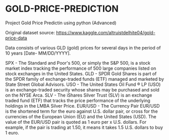 # GOLD-PRICE-PREDICTION
Project Gold Price Predictin using python (Advanced)

Original dataset source: https://www.kaggle.com/altruistdelhite04/gold-price-data

Data consists of various GLD (gold) prices for several days in the period of 10 years [Date- MM/DD/YYYY].

SPX - The Standard and Poor's 500, or simply the S&P 500, is a stock market index tracking the performance of 500 large companies listed on stock exchanges in the United States.
GLD - SPDR Gold Shares is part of the SPDR family of exchange-traded funds (ETF) managed and marketed by State Street Global Advisors.
USO - The United States Oil Fund ® LP (USO) is an exchange-traded security whose shares may be purchased and sold on the NYSE Arca.
SLV - The iShares Silver Trust (SLV) is an exchange traded fund (ETF) that tracks the price performance of the underlying holdings in the LMBA Silver Price.
EUR/USD - The Currency Pair EUR/USD is the shortened term for the euro against U.S. dollar pair, or cross for the currencies of the European Union (EU) and the United States (USD). The value of the EUR/USD pair is quoted as 1 euro per x U.S. dollars. For example, if the pair is trading at 1.50, it means it takes 1.5 U.S. dollars to buy 1 euro.
